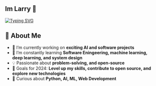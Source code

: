 ## Im Larry 👋
[![Typing SVG](https://readme-typing-svg.demolab.com/?lines=Hi+There+:D;Always+Learning+New+Things)](https://git.io/typing-svg)



## 🚀 About Me
- 🔭 I’m currently working on **exciting AI and software projects**
- 🌱 I’m constantly learning **Software Eningeering, machine learning, deep learning, and system design**
- 💡 Passionate about **problem-solving, and open-source**
- 🎯 Goals for 2024: **Level up my skills, contribute to open source, and explore new technologies**
- 💬 Curious about **Python, AI, ML, Web Development**
<!--
**Larry-Garcia/Larry-Garcia** is a ✨ _special_ ✨ repository because its `README.md` (this file) appears on your GitHub profile.

Here are some ideas to get you started:

- 🔭 I’m currently working on ...
- 🌱 I’m currently learning ...
- 👯 I’m looking to collaborate on ...
- 🤔 I’m looking for help with ...
- 💬 Ask me about ...
- 📫 How to reach me: ...
- 😄 Pronouns: ...
- ⚡ Fun fact: ...
-->
